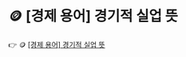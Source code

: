 # 🪙 [경제 용어] 경기적 실업 뜻

 :point_right: 🪙 <a href='https://finrel.tistory.com/entry/%F0%9F%AA%99-%EA%B2%BD%EC%A0%9C-%EC%9A%A9%EC%96%B4-%EA%B2%BD%EA%B8%B0%EC%A0%81-%EC%8B%A4%EC%97%85-%EB%9C%BB' target='_blank'>[경제 용어] 경기적 실업 뜻</a>
